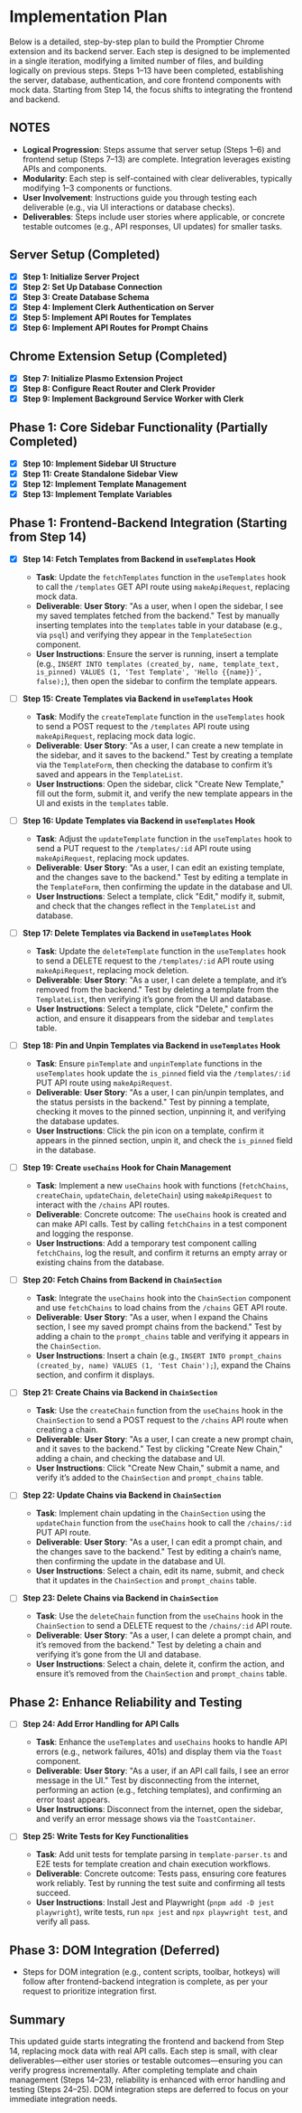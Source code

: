 # Implementation Plan

Below is a detailed, step-by-step plan to build the Promptier Chrome extension and its backend server. Each step is designed to be implemented in a single iteration, modifying a limited number of files, and building logically on previous steps. Steps 1–13 have been completed, establishing the server, database, authentication, and core frontend components with mock data. Starting from Step 14, the focus shifts to integrating the frontend and backend.

## NOTES

- **Logical Progression**: Steps assume that server setup (Steps 1–6) and frontend setup (Steps 7–13) are complete. Integration leverages existing APIs and components.
- **Modularity**: Each step is self-contained with clear deliverables, typically modifying 1–3 components or functions.
- **User Involvement**: Instructions guide you through testing each deliverable (e.g., via UI interactions or database checks).
- **Deliverables**: Steps include user stories where applicable, or concrete testable outcomes (e.g., API responses, UI updates) for smaller tasks.

## Server Setup (Completed)

- [x] **Step 1: Initialize Server Project**
- [x] **Step 2: Set Up Database Connection**
- [x] **Step 3: Create Database Schema**
- [x] **Step 4: Implement Clerk Authentication on Server**
- [x] **Step 5: Implement API Routes for Templates**
- [x] **Step 6: Implement API Routes for Prompt Chains**

## Chrome Extension Setup (Completed)

- [x] **Step 7: Initialize Plasmo Extension Project**
- [x] **Step 8: Configure React Router and Clerk Provider**
- [x] **Step 9: Implement Background Service Worker with Clerk**

## Phase 1: Core Sidebar Functionality (Partially Completed)

- [x] **Step 10: Implement Sidebar UI Structure**
- [x] **Step 11: Create Standalone Sidebar View**
- [x] **Step 12: Implement Template Management**
- [x] **Step 13: Implement Template Variables**

## Phase 1: Frontend-Backend Integration (Starting from Step 14)

- [x] **Step 14: Fetch Templates from Backend in `useTemplates` Hook**
  - **Task**: Update the `fetchTemplates` function in the `useTemplates` hook to call the `/templates` GET API route using `makeApiRequest`, replacing mock data.
  - **Deliverable**: **User Story**: "As a user, when I open the sidebar, I see my saved templates fetched from the backend." Test by manually inserting templates into the `templates` table in your database (e.g., via `psql`) and verifying they appear in the `TemplateSection` component.
  - **User Instructions**: Ensure the server is running, insert a template (e.g., `INSERT INTO templates (created_by, name, template_text, is_pinned) VALUES (1, 'Test Template', 'Hello {{name}}', false);`), then open the sidebar to confirm the template appears.

- [ ] **Step 15: Create Templates via Backend in `useTemplates` Hook**
  - **Task**: Modify the `createTemplate` function in the `useTemplates` hook to send a POST request to the `/templates` API route using `makeApiRequest`, replacing mock data logic.
  - **Deliverable**: **User Story**: "As a user, I can create a new template in the sidebar, and it saves to the backend." Test by creating a template via the `TemplateForm`, then checking the database to confirm it’s saved and appears in the `TemplateList`.
  - **User Instructions**: Open the sidebar, click "Create New Template," fill out the form, submit it, and verify the new template appears in the UI and exists in the `templates` table.

- [ ] **Step 16: Update Templates via Backend in `useTemplates` Hook**
  - **Task**: Adjust the `updateTemplate` function in the `useTemplates` hook to send a PUT request to the `/templates/:id` API route using `makeApiRequest`, replacing mock updates.
  - **Deliverable**: **User Story**: "As a user, I can edit an existing template, and the changes save to the backend." Test by editing a template in the `TemplateForm`, then confirming the update in the database and UI.
  - **User Instructions**: Select a template, click "Edit," modify it, submit, and check that the changes reflect in the `TemplateList` and database.

- [ ] **Step 17: Delete Templates via Backend in `useTemplates` Hook**
  - **Task**: Update the `deleteTemplate` function in the `useTemplates` hook to send a DELETE request to the `/templates/:id` API route using `makeApiRequest`, replacing mock deletion.
  - **Deliverable**: **User Story**: "As a user, I can delete a template, and it’s removed from the backend." Test by deleting a template from the `TemplateList`, then verifying it’s gone from the UI and database.
  - **User Instructions**: Select a template, click "Delete," confirm the action, and ensure it disappears from the sidebar and `templates` table.

- [ ] **Step 18: Pin and Unpin Templates via Backend in `useTemplates` Hook**
  - **Task**: Ensure `pinTemplate` and `unpinTemplate` functions in the `useTemplates` hook update the `is_pinned` field via the `/templates/:id` PUT API route using `makeApiRequest`.
  - **Deliverable**: **User Story**: "As a user, I can pin/unpin templates, and the status persists in the backend." Test by pinning a template, checking it moves to the pinned section, unpinning it, and verifying the database updates.
  - **User Instructions**: Click the pin icon on a template, confirm it appears in the pinned section, unpin it, and check the `is_pinned` field in the database.

- [ ] **Step 19: Create `useChains` Hook for Chain Management**
  - **Task**: Implement a new `useChains` hook with functions (`fetchChains`, `createChain`, `updateChain`, `deleteChain`) using `makeApiRequest` to interact with the `/chains` API routes.
  - **Deliverable**: Concrete outcome: The `useChains` hook is created and can make API calls. Test by calling `fetchChains` in a test component and logging the response.
  - **User Instructions**: Add a temporary test component calling `fetchChains`, log the result, and confirm it returns an empty array or existing chains from the database.

- [ ] **Step 20: Fetch Chains from Backend in `ChainSection`**
  - **Task**: Integrate the `useChains` hook into the `ChainSection` component and use `fetchChains` to load chains from the `/chains` GET API route.
  - **Deliverable**: **User Story**: "As a user, when I expand the Chains section, I see my saved prompt chains from the backend." Test by adding a chain to the `prompt_chains` table and verifying it appears in the `ChainSection`.
  - **User Instructions**: Insert a chain (e.g., `INSERT INTO prompt_chains (created_by, name) VALUES (1, 'Test Chain');`), expand the Chains section, and confirm it displays.

- [ ] **Step 21: Create Chains via Backend in `ChainSection`**
  - **Task**: Use the `createChain` function from the `useChains` hook in the `ChainSection` to send a POST request to the `/chains` API route when creating a chain.
  - **Deliverable**: **User Story**: "As a user, I can create a new prompt chain, and it saves to the backend." Test by clicking "Create New Chain," adding a chain, and checking the database and UI.
  - **User Instructions**: Click "Create New Chain," submit a name, and verify it’s added to the `ChainSection` and `prompt_chains` table.

- [ ] **Step 22: Update Chains via Backend in `ChainSection`**
  - **Task**: Implement chain updating in the `ChainSection` using the `updateChain` function from the `useChains` hook to call the `/chains/:id` PUT API route.
  - **Deliverable**: **User Story**: "As a user, I can edit a prompt chain, and the changes save to the backend." Test by editing a chain’s name, then confirming the update in the database and UI.
  - **User Instructions**: Select a chain, edit its name, submit, and check that it updates in the `ChainSection` and `prompt_chains` table.

- [ ] **Step 23: Delete Chains via Backend in `ChainSection`**
  - **Task**: Use the `deleteChain` function from the `useChains` hook in the `ChainSection` to send a DELETE request to the `/chains/:id` API route.
  - **Deliverable**: **User Story**: "As a user, I can delete a prompt chain, and it’s removed from the backend." Test by deleting a chain and verifying it’s gone from the UI and database.
  - **User Instructions**: Select a chain, delete it, confirm the action, and ensure it’s removed from the `ChainSection` and `prompt_chains` table.

## Phase 2: Enhance Reliability and Testing

- [ ] **Step 24: Add Error Handling for API Calls**
  - **Task**: Enhance the `useTemplates` and `useChains` hooks to handle API errors (e.g., network failures, 401s) and display them via the `Toast` component.
  - **Deliverable**: **User Story**: "As a user, if an API call fails, I see an error message in the UI." Test by disconnecting from the internet, performing an action (e.g., fetching templates), and confirming an error toast appears.
  - **User Instructions**: Disconnect from the internet, open the sidebar, and verify an error message shows via the `ToastContainer`.

- [ ] **Step 25: Write Tests for Key Functionalities**
  - **Task**: Add unit tests for template parsing in `template-parser.ts` and E2E tests for template creation and chain execution workflows.
  - **Deliverable**: Concrete outcome: Tests pass, ensuring core features work reliably. Test by running the test suite and confirming all tests succeed.
  - **User Instructions**: Install Jest and Playwright (`pnpm add -D jest playwright`), write tests, run `npx jest` and `npx playwright test`, and verify all pass.

## Phase 3: DOM Integration (Deferred)

- Steps for DOM integration (e.g., content scripts, toolbar, hotkeys) will follow after frontend-backend integration is complete, as per your request to prioritize integration first.

## Summary

This updated guide starts integrating the frontend and backend from Step 14, replacing mock data with real API calls. Each step is small, with clear deliverables—either user stories or testable outcomes—ensuring you can verify progress incrementally. After completing template and chain management (Steps 14–23), reliability is enhanced with error handling and testing (Steps 24–25). DOM integration steps are deferred to focus on your immediate integration needs.
